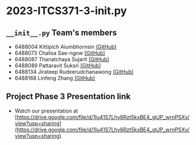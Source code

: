 # 2023-ITCS371-3-__init__.py

## `__init__.py` Team's members

- 6488004 Kittipich Aiumbhornsin [(GitHub)](https://github.com/ngzh-luke)
- 6488073 Chalisa Sae-ngow [(GitHub)](https://github.com/NiChalii)
- 6488087 Thanatchaya Sujarit [(GitHub)](https://github.com/ViewSuj)
- 6488089 Pattaravit Suksri [(GitHub)](https://github.com/patchyysuk)
- 6488134 Jirateep Rudeerudchanawong [(GitHub)](https://github.com/kikikieieiei)
- 6488168 Linfeng Zhang [(GitHub)](https://github.com/Lr1zz)

## Project Phase 3 Presentation link

- Watch our presentation at
[https://drive.google.com/file/d/1Iu41S7Lhy8Rzt5kxBE4_gtJP_wrnPSXv/view?usp=sharing](https://drive.google.com/file/d/1Iu41S7Lhy8Rzt5kxBE4_gtJP_wrnPSXv/view?usp=sharing)
